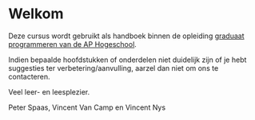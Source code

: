 # Welkom

Deze cursus wordt gebruikt als handboek binnen de opleiding [graduaat programmeren van de AP Hogeschool](https://www.ap.be/graduaat/programmeren).

Indien bepaalde hoofdstukken of onderdelen niet duidelijk zijn of je hebt suggesties ter verbetering/aanvulling, aarzel dan niet om ons te contacteren.&#x20;

Veel leer- en leesplezier.

Peter Spaas, Vincent Van Camp en Vincent Nys

